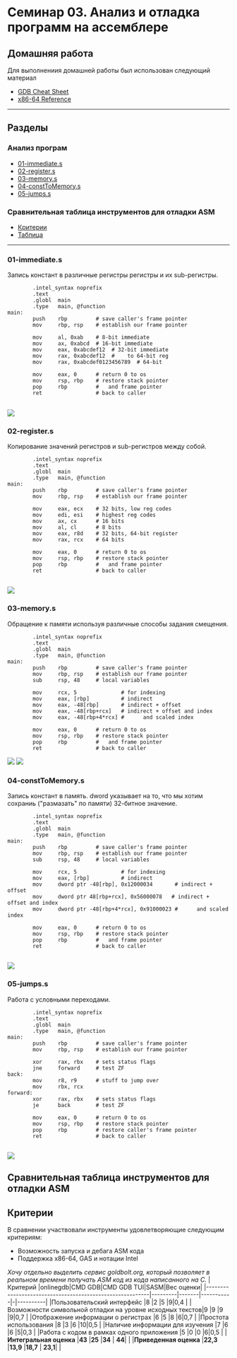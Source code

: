# Семинар 03. Анализ и отладка программ на ассемблере

## Домашняя работа

Для выполнениия домашней работы был использован следующий материал

- [GDB Cheat Sheet](/GDB-Cheat-Sheet.pdf)
- [x86-64 Reference](/x86-64-reference.pdf)

---

## Разделы

### Анализ програм

- [01-immediate.s](#01-immediate.s)
- [02-register.s](#02-register.s)
- [03-memory.s](#03-memory.s)
- [04-constToMemory.s](#04-constToMemory.s)
- [05-jumps.s](#05-jumps.s)

### Сравнительная таблица инструментов для отладки ASM

- [Критерии](#Критерии)
- [Таблица](#Таблица)

---

### 01-immediate.s

Запись констант в различные регистры регистры и их sub-регистры.

```
        .intel_syntax noprefix
        .text
        .globl  main
        .type   main, @function
main:
        push    rbp         # save caller's frame pointer
        mov     rbp, rsp    # establish our frame pointer

        mov     al, 0xab    # 8-bit immediate
        mov     ax, 0xabcd  # 16-bit immediate
        mov     eax, 0xabcdef12  # 32-bit immediate
        mov     rax, 0xabcdef12  #    to 64-bit reg
        mov     rax, 0xabcdef0123456789  # 64-bit

        mov     eax, 0      # return 0 to os
        mov     rsp, rbp    # restore stack pointer
        pop     rbp         #   and frame pointer
        ret                 # back to caller
```

## ![](/3-seminar/screenshots/1.jpg)

### 02-register.s

Копирование значений регистров и sub-регистров между собой.

```
        .intel_syntax noprefix
        .text
        .globl  main
        .type   main, @function
main:
        push    rbp         # save caller's frame pointer
        mov     rbp, rsp    # establish our frame pointer

        mov     eax, ecx    # 32 bits, low reg codes
        mov     edi, esi    # highest reg codes
        mov     ax, cx      # 16 bits
        mov     al, cl      # 8 bits
        mov     eax, r8d    # 32 bits, 64-bit register
        mov     rax, rcx    # 64 bits

        mov     eax, 0      # return 0 to os
        mov     rsp, rbp    # restore stack pointer
        pop     rbp         #   and frame pointer
        ret                 # back to caller

```

## ![](/3-seminar/screenshots/2.jpg)

### 03-memory.s

Обращение к памяти используя различные способы задания смещения.

```
        .intel_syntax noprefix
        .text
        .globl  main
        .type   main, @function
main:
        push    rbp         # save caller's frame pointer
        mov     rbp, rsp    # establish our frame pointer
        sub     rsp, 48     # local variables

        mov     rcx, 5              # for indexing
        mov     eax, [rbp]          # indirect
        mov     eax, -48[rbp]       # indirect + offset
        mov     eax, -48[rbp+rcx]   # indirect + offset and index
        mov     eax, -48[rbp+4*rcx] #      and scaled index

        mov     eax, 0      # return 0 to os
        mov     rsp, rbp    # restore stack pointer
        pop     rbp         #   and frame pointer
        ret                 # back to caller
```

![](/3-seminar/screenshots/3-1.jpg)
![](/3-seminar/screenshots/3-2.jpg)

### 04-constToMemory.s

Запись констант в память. dword указывает на то, что мы хотим сохраниь ("размазать" по памяти) 32-битное значение.

```
        .intel_syntax noprefix
        .text
        .globl  main
        .type   main, @function
main:
        push    rbp         # save caller's frame pointer
        mov     rbp, rsp    # establish our frame pointer
        sub     rsp, 48     # local variables

        mov     rcx, 5              # for indexing
        mov     eax, [rbp]          # indirect
        mov     dword ptr -48[rbp], 0x12000034       # indirect + offset
        mov     dword ptr 48[rbp+rcx], 0x56000078   # indirect + offset and index
        mov     dword ptr -48[rbp+4*rcx], 0x91000023 #      and scaled index

        mov     eax, 0      # return 0 to os
        mov     rsp, rbp    # restore stack pointer
        pop     rbp         #   and frame pointer
        ret                 # back to caller
```

## ![](/3-seminar/screenshots/4.jpg)

### 05-jumps.s

Работа с условными переходами.

```
        .intel_syntax noprefix
        .text
        .globl  main
        .type   main, @function
main:
        push    rbp         # save caller's frame pointer
        mov     rbp, rsp    # establish our frame pointer

        xor     rax, rbx    # sets status flags
        jne     forward     # test ZF
back:
        mov     r8, r9      # stuff to jump over
        mov     rbx, rcx
forward:
        xor     rax, rbx    # sets status flags
        je      back        # test ZF

        mov     eax, 0      # return 0 to os
        mov     rsp, rbp    # restore stack pointer
        pop     rbp         # restore caller's frame pointer
        ret                 # back to caller

```

## ![](/3-seminar/screenshots/5.jpg)

## Сравнительная таблица инструментов для отладки ASM

## Критерии

В сравнении участвовали инструменты удовлетворяющие следующим критериям:

- Возможность запуска и дебага ASM кода
- Поддержка x86-64, GAS и нотации Intel

_Хочу отдельно выделить сервис goldbolt.org, который позволяет в реальном времени получать ASM код из кода написанного на C._
|Критерий |onlinegdb|CMD GDB|CMD GDB TUI|SASM|Вес оценки|
|----------------------------------------------------------|---------|-------|-----------|-|----------|
|Пользовательский интерфейс |8 |2 |5 |9|0,4 |
|Возможности символьной отладки на уровне исходных текстов|9 |9 |9 |9|0,7 |
|Отображение информации о регистрах |6 |5 |8 |6|0,7 |
|Простота использования |8 |3 |6 |10|0,5 |
|Наличие информации для изучения |7 |6 |6 |5|0,3 |
|Работа с кодом в рамках одного приложения |5 |0 |0 |6|0,5 |
|**Интегральная оценка** |**43** |**25** |**34** | **44**| |
|**Приведенная оценка** |**22,3** |**13,9** |**18,7** | **23,1**| |
